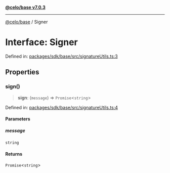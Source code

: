 [**@celo/base v7.0.3**](../README.md)

***

[@celo/base](../README.md) / Signer

# Interface: Signer

Defined in: [packages/sdk/base/src/signatureUtils.ts:3](https://github.com/celo-org/developer-tooling/blob/master/packages/sdk/base/src/signatureUtils.ts#L3)

## Properties

### sign()

> **sign**: (`message`) => `Promise`\<`string`\>

Defined in: [packages/sdk/base/src/signatureUtils.ts:4](https://github.com/celo-org/developer-tooling/blob/master/packages/sdk/base/src/signatureUtils.ts#L4)

#### Parameters

##### message

`string`

#### Returns

`Promise`\<`string`\>
